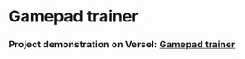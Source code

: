 # Gamepad trainer

### Project demonstration on Versel: [Gamepad trainer](https://gamepad-trainer.vercel.app/)